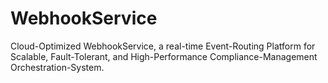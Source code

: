 # WebhookService
Cloud-Optimized WebhookService, a real-time Event-Routing Platform for Scalable, Fault-Tolerant, and High-Performance Compliance-Management Orchestration-System.
